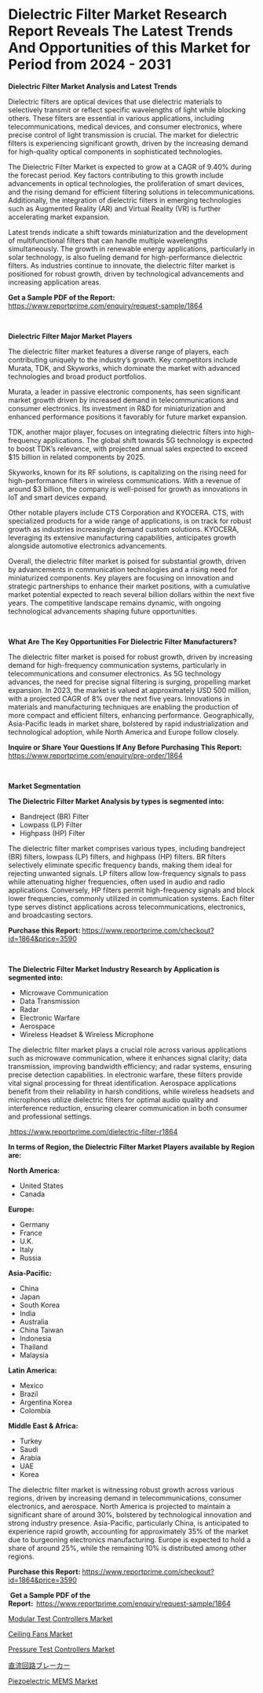 <p><h1>Dielectric Filter Market Research Report Reveals The Latest Trends And Opportunities of this Market for Period from 2024 - 2031</h1></p><p><strong>Dielectric Filter Market Analysis and Latest Trends</strong></p>
<p><p>Dielectric filters are optical devices that use dielectric materials to selectively transmit or reflect specific wavelengths of light while blocking others. These filters are essential in various applications, including telecommunications, medical devices, and consumer electronics, where precise control of light transmission is crucial. The market for dielectric filters is experiencing significant growth, driven by the increasing demand for high-quality optical components in sophisticated technologies.</p><p>The Dielectric Filter Market is expected to grow at a CAGR of 9.40% during the forecast period. Key factors contributing to this growth include advancements in optical technologies, the proliferation of smart devices, and the rising demand for efficient filtering solutions in telecommunications. Additionally, the integration of dielectric filters in emerging technologies such as Augmented Reality (AR) and Virtual Reality (VR) is further accelerating market expansion.</p><p>Latest trends indicate a shift towards miniaturization and the development of multifunctional filters that can handle multiple wavelengths simultaneously. The growth in renewable energy applications, particularly in solar technology, is also fueling demand for high-performance dielectric filters. As industries continue to innovate, the dielectric filter market is positioned for robust growth, driven by technological advancements and increasing application areas.</p></p>
<p><strong>Get a Sample PDF of the Report:&nbsp;</strong> <a href="https://www.reportprime.com/enquiry/request-sample/1864">https://www.reportprime.com/enquiry/request-sample/1864</a></p>
<p>&nbsp;</p>
<p><strong>Dielectric Filter Major Market Players</strong></p>
<p><p>The dielectric filter market features a diverse range of players, each contributing uniquely to the industry’s growth. Key competitors include Murata, TDK, and Skyworks, which dominate the market with advanced technologies and broad product portfolios.</p><p>Murata, a leader in passive electronic components, has seen significant market growth driven by increased demand in telecommunications and consumer electronics. Its investment in R&D for miniaturization and enhanced performance positions it favorably for future market expansion.</p><p>TDK, another major player, focuses on integrating dielectric filters into high-frequency applications. The global shift towards 5G technology is expected to boost TDK’s relevance, with projected annual sales expected to exceed $15 billion in related components by 2025.</p><p>Skyworks, known for its RF solutions, is capitalizing on the rising need for high-performance filters in wireless communications. With a revenue of around $3 billion, the company is well-poised for growth as innovations in IoT and smart devices expand.</p><p>Other notable players include CTS Corporation and KYOCERA. CTS, with specialized products for a wide range of applications, is on track for robust growth as industries increasingly demand custom solutions. KYOCERA, leveraging its extensive manufacturing capabilities, anticipates growth alongside automotive electronics advancements.</p><p>Overall, the dielectric filter market is poised for substantial growth, driven by advancements in communication technologies and a rising need for miniaturized components. Key players are focusing on innovation and strategic partnerships to enhance their market positions, with a cumulative market potential expected to reach several billion dollars within the next five years. The competitive landscape remains dynamic, with ongoing technological advancements shaping future opportunities.</p></p>
<p>&nbsp;</p>
<p><strong>What Are The Key Opportunities For Dielectric Filter Manufacturers?</strong></p>
<p><p>The dielectric filter market is poised for robust growth, driven by increasing demand for high-frequency communication systems, particularly in telecommunications and consumer electronics. As 5G technology advances, the need for precise signal filtering is surging, propelling market expansion. In 2023, the market is valued at approximately USD 500 million, with a projected CAGR of 8% over the next five years. Innovations in materials and manufacturing techniques are enabling the production of more compact and efficient filters, enhancing performance. Geographically, Asia-Pacific leads in market share, bolstered by rapid industrialization and technological adoption, while North America and Europe follow closely.</p></p>
<p><strong>Inquire or Share Your Questions If Any Before Purchasing This Report:</strong> <a href="https://www.reportprime.com/enquiry/pre-order/1864">https://www.reportprime.com/enquiry/pre-order/1864</a></p>
<p>&nbsp;</p>
<p><strong>Market Segmentation</strong></p>
<p><strong>The Dielectric Filter Market Analysis by types is segmented into:</strong></p>
<p><ul><li>Bandreject (BR) Filter</li><li>Lowpass (LP) Filter</li><li>Highpass (HP) Filter</li></ul></p>
<p><p>The dielectric filter market comprises various types, including bandreject (BR) filters, lowpass (LP) filters, and highpass (HP) filters. BR filters selectively eliminate specific frequency bands, making them ideal for rejecting unwanted signals. LP filters allow low-frequency signals to pass while attenuating higher frequencies, often used in audio and radio applications. Conversely, HP filters permit high-frequency signals and block lower frequencies, commonly utilized in communication systems. Each filter type serves distinct applications across telecommunications, electronics, and broadcasting sectors.</p></p>
<p><strong>Purchase this Report:&nbsp;</strong><a href="https://www.reportprime.com/checkout?id=1864&price=3590">https://www.reportprime.com/checkout?id=1864&price=3590</a></p>
<p>&nbsp;</p>
<p><strong>The Dielectric Filter Market Industry Research by Application is segmented into:</strong></p>
<p><ul><li>Microwave Communication</li><li>Data Transmission</li><li>Radar</li><li>Electronic Warfare</li><li>Aerospace</li><li>Wireless Headset & Wireless Microphone</li></ul></p>
<p><p>The dielectric filter market plays a crucial role across various applications such as microwave communication, where it enhances signal clarity; data transmission, improving bandwidth efficiency; and radar systems, ensuring precise detection capabilities. In electronic warfare, these filters provide vital signal processing for threat identification. Aerospace applications benefit from their reliability in harsh conditions, while wireless headsets and microphones utilize dielectric filters for optimal audio quality and interference reduction, ensuring clearer communication in both consumer and professional settings.</p></p>
<p><a href="https://www.reportprime.com/dielectric-filter-r1864">&nbsp;https://www.reportprime.com/dielectric-filter-r1864</a></p>
<p><strong>In terms of Region, the Dielectric Filter Market Players available by Region are:</strong></p>
<p>
    <p> <strong> North America: </strong>
        <ul>
            <li>United States</li>
            <li>Canada</li>
        </ul>
        </p> 
    <p> <strong> Europe: </strong>
        <ul>
            <li>Germany</li>
            <li>France</li>
            <li>U.K.</li>
            <li>Italy</li>
            <li>Russia</li>
        </ul>
        </p> 
    <p> <strong> Asia-Pacific: </strong>
        <ul>
            <li>China</li>
            <li>Japan</li>
            <li>South Korea</li>
            <li>India</li>
            <li>Australia</li>
            <li>China Taiwan</li>
            <li>Indonesia</li>
            <li>Thailand</li>
            <li>Malaysia</li>
        </ul>
        </p> 
    <p> <strong> Latin America: </strong>
        <ul>
            <li>Mexico</li>
            <li>Brazil</li>
            <li>Argentina Korea</li>
            <li>Colombia</li>
        </ul>
        </p> 
    <p> <strong> Middle East & Africa: </strong>
        <ul>
            <li>Turkey</li>
            <li>Saudi</li>
            <li>Arabia</li>
            <li>UAE</li>
            <li>Korea</li>
        </ul>
    </p>
    </p>
<p><p>The dielectric filter market is witnessing robust growth across various regions, driven by increasing demand in telecommunications, consumer electronics, and aerospace. North America is projected to maintain a significant share of around 30%, bolstered by technological innovation and strong industry presence. Asia-Pacific, particularly China, is anticipated to experience rapid growth, accounting for approximately 35% of the market due to burgeoning electronics manufacturing. Europe is expected to hold a share of around 25%, while the remaining 10% is distributed among other regions.</p></p>
<p><strong>Purchase this Report: </strong><a href="https://www.reportprime.com/checkout?id=1864&price=3590">https://www.reportprime.com/checkout?id=1864&price=3590</a></p>
<p>&nbsp;<strong>Get a Sample PDF of the Report:&nbsp;&nbsp;</strong><a href="https://www.reportprime.com/enquiry/request-sample/1864">https://www.reportprime.com/enquiry/request-sample/1864</a></p>
<p><strong></strong></p>
<p><p><a href="https://issuu.com/reportprime-2/docs/modular-test-controllers-market-siz_643cd4d0cc7584">Modular Test Controllers Market</a></p><p><a href="https://www.linkedin.com/pulse/global-ceiling-fans-market-trends-analysis-future-growth-prospects-vqltf?trackingId=Wi%2BFjzjoTlGcRSEeEaRRdA%3D%3D">Ceiling Fans Market</a></p><p><a href="https://issuu.com/reportprime-2/docs/pressure-test-controllers-market-si_4d92795c4e7d0e">Pressure Test Controllers Market</a></p><p><a href="https://medium.com/@manuelmann1976/2024%E5%B9%B4%E3%81%8B%E3%82%892031%E5%B9%B4%E3%81%BE%E3%81%A7%E3%81%AE%E6%9C%9F%E9%96%93%E3%81%AB%E4%BA%88%E6%B8%AC%E3%81%95%E3%82%8C%E3%82%8B%E5%9C%B0%E5%9F%9F%E5%88%A5%E8%A6%8B%E9%80%9A%E3%81%97-%E7%AB%B6%E4%BA%89%E6%88%A6%E7%95%A5%E3%81%AB%E3%82%88%E3%82%8B%E3%82%B0%E3%83%AD%E3%83%BC%E3%83%90%E3%83%AB%E7%9B%B4%E6%B5%81%E3%82%B5%E3%83%BC%E3%82%AD%E3%83%83%E3%83%88%E3%83%96%E3%83%AC%E3%83%BC%E3%82%AB%E3%83%BC%E3%81%AE%E5%B8%82%E5%A0%B4%E8%A6%8F%E6%A8%A1%E3%81%A8%E5%B8%82%E5%A0%B4%E5%8B%95%E5%90%91%E5%88%86%E6%9E%90-3c90040e9ae9">直流回路ブレーカー</a></p><p><a href="https://github.com/YashRP12/Market-Research-Report-List-6/blob/main/piezoelectric-mems-market.md">Piezoelectric MEMS Market</a></p></p>